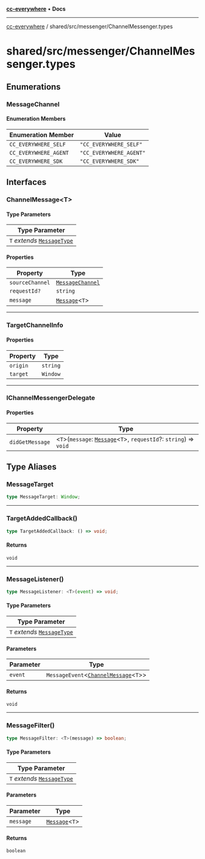 [**cc-everywhere**](../../../index.md) • **Docs**

***

[cc-everywhere](../../../index.md) / shared/src/messenger/ChannelMessenger.types

# shared/src/messenger/ChannelMessenger.types

## Enumerations

### MessageChannel

#### Enumeration Members

| Enumeration Member | Value |
| ------ | ------ |
| `CC_EVERYWHERE_SELF` | `"CC_EVERYWHERE_SELF"` |
| `CC_EVERYWHERE_AGENT` | `"CC_EVERYWHERE_AGENT"` |
| `CC_EVERYWHERE_SDK` | `"CC_EVERYWHERE_SDK"` |

## Interfaces

### ChannelMessage\<T\>

#### Type Parameters

| Type Parameter |
| ------ |
| `T` *extends* [`MessageType`](Message.md#messagetype) |

#### Properties

| Property | Type |
| ------ | ------ |
| `sourceChannel` | [`MessageChannel`](ChannelMessenger.md#messagechannel) |
| `requestId?` | `string` |
| `message` | [`Message`](Message.md#messaget)\<`T`\> |

***

### TargetChannelInfo

#### Properties

| Property | Type |
| ------ | ------ |
| `origin` | `string` |
| `target` | `Window` |

***

### IChannelMessengerDelegate

#### Properties

| Property | Type |
| ------ | ------ |
| `didGetMessage` | \<`T`\>(`message`: [`Message`](Message.md#messaget)\<`T`\>, `requestId`?: `string`) => `void` |

## Type Aliases

### MessageTarget

```ts
type MessageTarget: Window;
```

***

### TargetAddedCallback()

```ts
type TargetAddedCallback: () => void;
```

#### Returns

`void`

***

### MessageListener()

```ts
type MessageListener: <T>(event) => void;
```

#### Type Parameters

| Type Parameter |
| ------ |
| `T` *extends* [`MessageType`](Message.md#messagetype) |

#### Parameters

| Parameter | Type |
| ------ | ------ |
| `event` | `MessageEvent`\<[`ChannelMessage`](ChannelMessenger.md#channelmessaget)\<`T`\>\> |

#### Returns

`void`

***

### MessageFilter()

```ts
type MessageFilter: <T>(message) => boolean;
```

#### Type Parameters

| Type Parameter |
| ------ |
| `T` *extends* [`MessageType`](Message.md#messagetype) |

#### Parameters

| Parameter | Type |
| ------ | ------ |
| `message` | [`Message`](Message.md#messaget)\<`T`\> |

#### Returns

`boolean`
